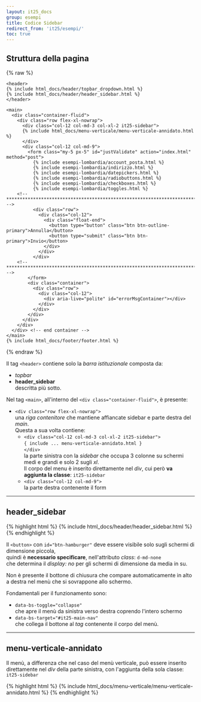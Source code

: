 ```yaml
---
layout: it25_docs
group: esempi
title: Codice Sidebar
redirect_from: 'it25/esempi/'
toc: true
--- 
```


## Struttura della pagina
{% raw %}
```
<header>
{% include html_docs/header/topbar_dropdown.html %}
{% include html_docs/header/header_sidebar.html %}
</header>

<main>
  <div class="container-fluid">
    <div class="row flex-xl-nowrap">
      <div class="col-12 col-md-3 col-xl-2 it25-sidebar">
      {% include html_docs/menu-verticale/menu-verticale-annidato.html %}
      </div>
      <div class="col-12 col-md-9">
        <form class="my-5 px-5" id="justValidate" action="index.html" method="post">
          {% include esempi-lombardia/account_posta.html %}
          {% include esempi-lombardia/indirizzo.html %}
          {% include esempi-lombardia/datepickers.html %}
          {% include esempi-lombardia/radiobuttons.html %}
          {% include esempi-lombardia/checkboxes.html %}
          {% include esempi-lombardia/toggles.html %}
    <!-- *****************************************************************************************************+ -->
          <div class="row">
            <div class="col-12">
              <div class="float-end">
                <button type="button" class="btn btn-outline-primary">Annulla</button>
                <button type="submit" class="btn btn-primary">Invio</button>
              </div>
            </div>
          </div>
    <!-- *****************************************************************************************************+ -->
        </form>
        <div class="container">
          <div class="row">
            <div class="col-12">
              <div aria-live="polite" id="errorMsgContainer"></div>
            </div>
          </div>
        </div>
      </div>
    </div>
  </div> <!-- end container -->
</main>
{% include html_docs/footer/footer.html %} 
```
{% endraw %}

Il tag `<header>` contiene solo la *barra istituzionale* composta da:
* *topbar*
* **header_sidebar**  
  descritta più sotto.

  
Nel tag `<main>`, all'interno del `<div class="container-fluid">`, è presente:
* `<div class="row flex-xl-nowrap">`  
  una *riga contenitore* che mantiene affiancate sidebar e parte destra del *main*.  
  Questa a sua volta contiene:
  * `<div class="col-12 col-md-3 col-xl-2 it25-sidebar">`  
    `{ include ... menu-verticale-annidato.html }`  
    `</div>`  
  la parte sinistra con la *sidebar* che occupa 3 colonne su schermi medi e grandi e solo 2 sugli *xl*.  
  Il corpo del menu è inserito direttamente nel *div*, cui però **va aggiunta la classe**: `it25-sidebar`
  * `<div class="col-12 col-md-9">`  
  la parte destra contenente il form


---

## header_sidebar

{% highlight html %}
  {% include html_docs/header/header_sidebar.html %}
{% endhighlight %}


Il `<button>` con `id="btn-hamburger"` deve essere visibile solo sugli schermi di dimensione piccola,  
quindi è **necessario specificare**, nell'attributo *class*: `d-md-none`  
che determina il *display: no* per gli schermi di dimensione da media in su.

Non è presente il bottone di chiusura che compare automaticamente in alto a destra nel menù che si sovrappone allo schermo.

Fondamentali per il funzionamento sono:
* `data-bs-toggle="collapse"`  
  che apre il menù da sinistra verso destra coprendo l'intero schermo
* `data-bs-target="#it25-main-nav"`  
  che collega il bottone al *tag* contenente il corpo del menù.

  
---

## menu-verticale-annidato

Il menù, a differenza che nel caso del menù verticale, può essere inserito direttamente nel *div* della parte sinistra, con l'aggiunta della sola classe: `it25-sidebar`

{% highlight html %}
  {% include html_docs/menu-verticale/menu-verticale-annidato.html %} 
{% endhighlight %}
